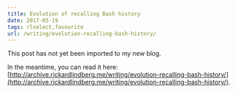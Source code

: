 ```yaml
---
title: Evolution of recalling Bash history
date: 2017-05-19
tags: rlselect,favourite
url: /writing/evolution-recalling-bash-history/
---
```


This post has not yet been imported to my new blog.

In the meantime, you can read it here: [http://archive.rickardlindberg.me/writing/evolution-recalling-bash-history/](http://archive.rickardlindberg.me/writing/evolution-recalling-bash-history/).
